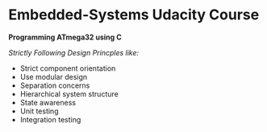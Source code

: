 # Embedded-Systems Udacity Course

**Programming ATmega32 using C**

_Strictly Following Design Princples like:_
* Strict component orientation
* Use modular design
* Separation concerns
* Hierarchical system structure
* State awareness
* Unit testing
* Integration testing
